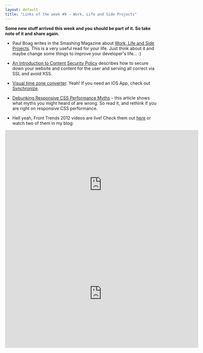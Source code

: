 ```yaml
---
layout: default
title: "Links of the week #9 – Work, Life and Side Projects"
---
```


**Some new stuff arrived this week and you should be part of it. So take note of it and share again.**

- Paul Boag writes in the Smashing Magazine about [Work, Life and Side Projects](http://www.smashingmagazine.com/2012/06/19/work-life-and-side-projects/). This is a very useful read for your life. Just think about it and maybe change some things to improve your developer's life&hellip; :)

- [An Introduction to Content Security Policy](http://www.html5rocks.com/en/tutorials/security/content-security-policy/) describes how to secure down your website and content for the user and serving all correct via SSL and avoid XSS.

- [Visual time zone converter](http://everytimezone.com/). Yeah! If you need an iOS App, check out [Synchronize](http://itunes.apple.com/de/app/synchronize/id371177261?mt=8).

- [Debunking Responsive CSS Performance Myths](http://www.igvita.com/2012/06/14/debunking-responsive-css-performance-myths/) – this article shows what myths you might heard of are wrong. So read it, and rethink if you are right on responsive CSS performance.

- Hell yeah, Front Trends 2012 videos are live! Check them out [here](https://vimeo.com/user9986068) or watch two of them in my blog:  
<iframe src="http://player.vimeo.com/video/44182484?byline=0&amp;color=d13066" width="630" height="354" frameborder="0" webkitAllowFullScreen mozallowfullscreen allowFullScreen></iframe>  
<iframe src="http://player.vimeo.com/video/44297900?byline=0&amp;color=d13066" width="630" height="354" frameborder="0" webkitAllowFullScreen mozallowfullscreen allowFullScreen></iframe>